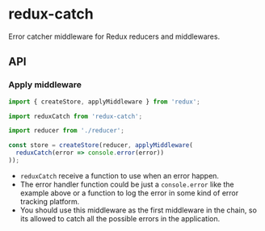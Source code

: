 # redux-catch
Error catcher middleware for Redux reducers and middlewares.

## API
### Apply middleware
```javascript
import { createStore, applyMiddleware } from 'redux';

import reduxCatch from 'redux-catch';

import reducer from './reducer';

const store = createStore(reducer, applyMiddleware(
  reduxCatch(error => console.error(error))
));
```
- `reduxCatch` receive a function to use when an error happen.
- The error handler function could be just a `console.error` like the example above or a function to log the error in some kind of error tracking platform.
- You should use this middleware as the first middleware in the chain, so its allowed to catch all the possible errors in the application.

